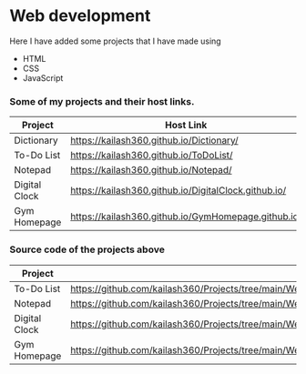 # Web development
Here I have added some projects that I have made using 
- HTML
- CSS
- JavaScript
### Some of my projects and their host links.

| Project | Host Link |
| ------ | ------ |
|Dictionary    | https://kailash360.github.io/Dictionary/   |
|To-Do List    | https://kailash360.github.io/ToDoList/     |
| Notepad      | https://kailash360.github.io/Notepad/      |
|Digital Clock | https://kailash360.github.io/DigitalClock.github.io/ |
| Gym Homepage | https://kailash360.github.io/GymHomepage.github.io/  |

### Source code of the projects above
| Project | Source Code |
| ------ | ------ |
|To-Do List    | https://github.com/kailash360/Projects/tree/main/Web%20Development/Simple%20JavaScript%20Projects/To-Do%20List |
| Notepad      | https://github.com/kailash360/Projects/tree/main/Web%20Development/Notepad |
|Digital Clock | https://github.com/kailash360/Projects/tree/main/Web%20Development/Simple%20JavaScript%20Projects/Digital%20Clock |
| Gym Homepage | https://github.com/kailash360/Projects/tree/main/Web%20Development/Gym%20Website |
